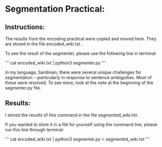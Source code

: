 # Segmentation Practical:

## Instructions:

The results from the encoding practical were copied and moved here. They are stored in the file encoded\_wiki.txt .

To see the result of the segmenter, please use the following line in terminal:

'''
cat encoded_wiki.txt | python3 segmenter.py
'''

In my language, Sardinian, there were several unique challenges for segmentation --particularly in response to sentence ambiguities. Most of these were resolved. To see more, look at the note at the beginning of the segmenter.py file.

## Results:
I stored the results of this command in the file segmented\_wiki.txt.

If you wanted to store it in a file for yourself using the command line, please run this line through terminal:

'''
cat encoded\_wiki.txt | python3 segmenter.py > segmented\_wiki.txt
'''

